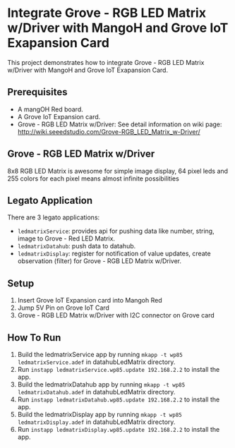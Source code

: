 # Integrate Grove - RGB LED Matrix w/Driver with MangoH and Grove IoT Exapansion Card

This project demonstrates how to integrate Grove - RGB LED Matrix w/Driver with MangoH and Grove IoT Exapansion Card.


## Prerequisites

* A mangOH Red board.
* A Grove IoT Expansion card.
* Grove - RGB LED Matrix w/Driver: See detail information on wiki page: http://wiki.seeedstudio.com/Grove-RGB_LED_Matrix_w-Driver/

Grove - RGB LED Matrix w/Driver
------------------
8x8 RGB LED Matrix is awesome for simple image display, 64 pixel leds and 255 colors for each pixel means almost infinite possibilities  

Legato Application
------------------
There are 3 legato applications:
* ```ledmatrixService```: provides api for pushing data like number, string, image to Grove - Red LED Matrix.
* ```ledmatrixDatahub```: push data to datahub.
* ```ledmatrixDisplay```: register for notification of value updates, create observation (filter) for Grove - RGB LED Matrix w/Driver.

## Setup
1. Insert Grove IoT Expansion card into Mangoh Red
1. Jump 5V Pin on Grove IoT Card
1. Grove - RGB LED Matrix w/Driver with I2C connector on Grove card



## How To Run

1. Build the ledmatrixService app by running ```mkapp -t wp85 ledmatrixService.adef``` in datahubLedMatrix directory.
1. Run ```instapp ledmatrixService.wp85.update 192.168.2.2``` to install the app.
1. Build the ledmatrixDatahub app by running ```mkapp -t wp85 ledmatrixDatahub.adef``` in datahubLedMatrix directory.
1. Run ```instapp ledmatrixDatahub.wp85.update 192.168.2.2``` to install the app.
1. Build the ledmatrixDisplay app by running ```mkapp -t wp85 ledmatrixDisplay.adef``` in datahubLedMatrix directory.
1. Run ```instapp ledmatrixDisplay.wp85.update 192.168.2.2``` to install the app.
